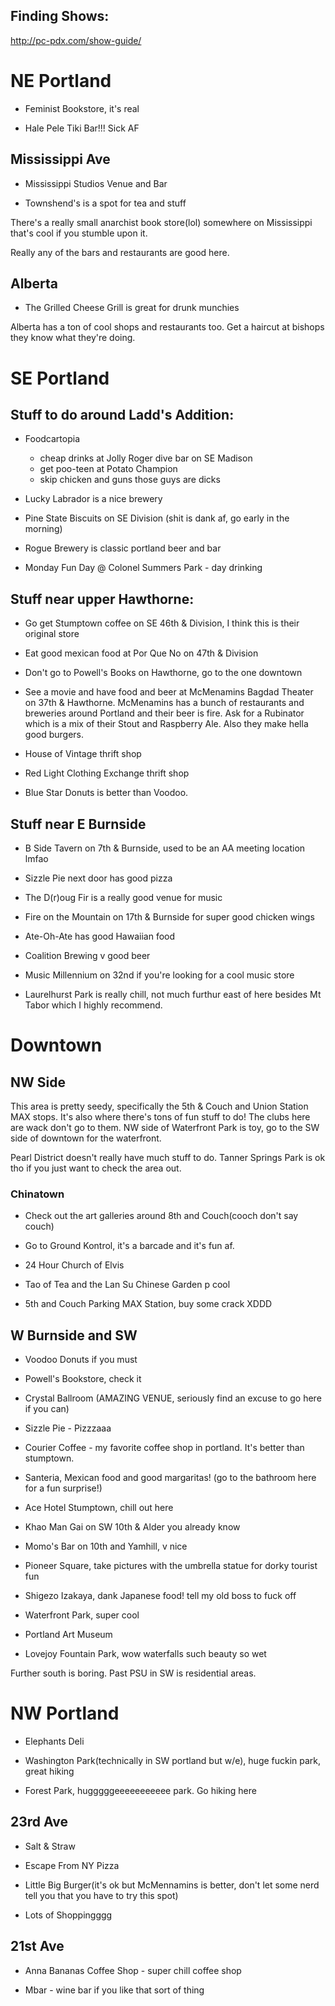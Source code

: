 ## Finding Shows:

http://pc-pdx.com/show-guide/

# NE Portland

- Feminist Bookstore, it's real

- Hale Pele Tiki Bar!!! Sick AF

## Mississippi Ave

- Mississippi Studios Venue and Bar

- Townshend's is a spot for tea and stuff

There's a really small anarchist book store(lol) somewhere on Mississippi that's
cool if you stumble upon it.

Really any of the bars and restaurants are good here.

## Alberta

- The Grilled Cheese Grill is great for drunk munchies

Alberta has a ton of cool shops and restaurants too. Get a haircut at bishops
they know what they're doing.


# SE Portland

## Stuff to do around Ladd's Addition:

- Foodcartopia
  - cheap drinks at Jolly Roger dive bar on SE Madison
  - get poo-teen at Potato Champion
  - skip chicken and guns those guys are dicks

- Lucky Labrador is a nice brewery

- Pine State Biscuits on SE Division (shit is dank af, go early in the morning)

- Rogue Brewery is classic portland beer and bar

- Monday Fun Day @ Colonel Summers Park - day drinking


## Stuff near upper Hawthorne:

- Go get Stumptown coffee on SE 46th & Division, I think this is their original store

- Eat good mexican food at Por Que No on 47th & Division

- Don't go to Powell's Books on Hawthorne, go to the one downtown

- See a movie and have food and beer at McMenamins Bagdad Theater on 37th &
  Hawthorne. McMenamins has a bunch of restaurants and breweries around Portland
  and their beer is fire. Ask for a Rubinator which is a mix of their Stout and
  Raspberry Ale. Also they make hella good burgers.

- House of Vintage thrift shop

- Red Light Clothing Exchange thrift shop

- Blue Star Donuts is better than Voodoo.

## Stuff near E Burnside

- B Side Tavern on 7th & Burnside, used to be an AA meeting location lmfao

- Sizzle Pie next door has good pizza

- The D(r)oug Fir is a really good venue for music

- Fire on the Mountain on 17th & Burnside for super good chicken wings

- Ate-Oh-Ate has good Hawaiian food

- Coalition Brewing v good beer

- Music Millennium on 32nd if you're looking for a cool music store

- Laurelhurst Park is really chill, not much furthur east of here besides Mt
  Tabor which I highly recommend.

# Downtown

## NW Side

This area is pretty seedy, specifically the 5th & Couch and Union Station MAX
stops. It's also where there's tons of fun stuff to do! The clubs here are wack
don't go to them. NW side of Waterfront Park is toy, go to the SW side of
downtown for the waterfront.

Pearl District doesn't really have much stuff to do. Tanner Springs Park is ok
tho if you just want to check the area out.

### Chinatown

- Check out the art galleries around 8th and Couch(cooch don't say couch)

- Go to Ground Kontrol, it's a barcade and it's fun af.

- 24 Hour Church of Elvis

- Tao of Tea and the Lan Su Chinese Garden p cool

- 5th and Couch Parking MAX Station, buy some crack XDDD

## W Burnside and SW

- Voodoo Donuts if you must

- Powell's Bookstore, check it

- Crystal Ballroom (AMAZING VENUE, seriously find an excuse to go here if you
  can)

- Sizzle Pie - Pizzzaaa

- Courier Coffee - my favorite coffee shop in portland. It's better than
  stumptown.

- Santeria, Mexican food and good margaritas! (go to the bathroom here for a fun
  surprise!)

- Ace Hotel Stumptown, chill out here

- Khao Man Gai on SW 10th & Alder you already know

- Momo's Bar on 10th and Yamhill, v nice

- Pioneer Square, take pictures with the umbrella statue for dorky tourist fun

- Shigezo Izakaya, dank Japanese food! tell my old boss to fuck off

- Waterfront Park, super cool

- Portland Art Museum

- Lovejoy Fountain Park, wow waterfalls such beauty so wet

Further south is boring. Past PSU in SW is residential areas.

# NW Portland

- Elephants Deli

- Washington Park(technically in SW portland but w/e), huge fuckin park, great hiking

- Forest Park, hugggggeeeeeeeeeee park. Go hiking here


## 23rd Ave

- Salt & Straw

- Escape From NY Pizza

- Little Big Burger(it's ok but McMennamins is better, don't let some nerd tell
  you that you have to try this spot)

- Lots of Shoppingggg

## 21st Ave

- Anna Bananas Coffee Shop - super chill coffee shop

- Mbar - wine bar if you like that sort of thing
